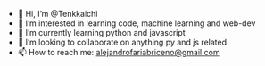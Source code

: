 - 👋 Hi, I’m @Tenkkaichi
- 👀 I’m interested in learning code, machine learning and web-dev 
- 🌱 I’m currently learning python and javascript
- 💞️ I’m looking to collaborate on anything py and js related
- 📫 How to reach me: alejandrofariabriceno@gmail.com

<!---
Tenkkaichi/Tenkkaichi is a ✨ special ✨ repository because its `README.md` (this file) appears on your GitHub profile.
You can click the Preview link to take a look at your changes.
--->
